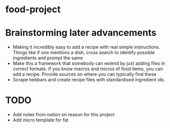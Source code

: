 # food-project

# Brainstorming later advancements
- Making it incredibly easy to add a recipe with real simple instructions. Things like if one mentions a dish, cross search to identify possible ingredients and prompt the same
- Make this a framework that somebody can extend by just adding files in correct formats. If you know macros and micros of food items, you can add a recipe. Provide sources on where you can typically find these
- Scrape hebbars and create recipe files with standardised ingredient ids.

# TODO
- Add notes from notion on reason for this project
- Add micro template for fat 
